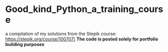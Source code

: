 # Good_kind_Python_a_training_course
a compilation of my solutions from the Stepik course: https://stepik.org/course/100707\
**The code is posted solely for portfolio building purposes**
